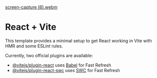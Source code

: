 

[screen-capture (6).webm](https://github.com/jeesmariyatony123/TGH-Tech-task/assets/153613522/970f3f38-eeb0-4d6f-9dc6-52ec72596f3f)



# React + Vite

This template provides a minimal setup to get React working in Vite with HMR and some ESLint rules.

Currently, two official plugins are available:

- [@vitejs/plugin-react](https://github.com/vitejs/vite-plugin-react/blob/main/packages/plugin-react/README.md) uses [Babel](https://babeljs.io/) for Fast Refresh
- [@vitejs/plugin-react-swc](https://github.com/vitejs/vite-plugin-react-swc) uses [SWC](https://swc.rs/) for Fast Refresh
